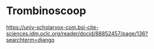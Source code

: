 # Trombinoscoop

https://univ-scholarvox-com.bsi-cite-sciences.idm.oclc.org/reader/docid/88852457/page/136?searchterm=django
